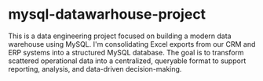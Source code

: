 # mysql-datawarhouse-project
This is a data engineering project focused on building a modern data warehouse using MySQL. I'm consolidating Excel exports from our CRM and ERP systems into a structured MySQL database. The goal is to transform scattered operational data into a centralized, queryable format to support reporting, analysis, and data-driven decision-making.

